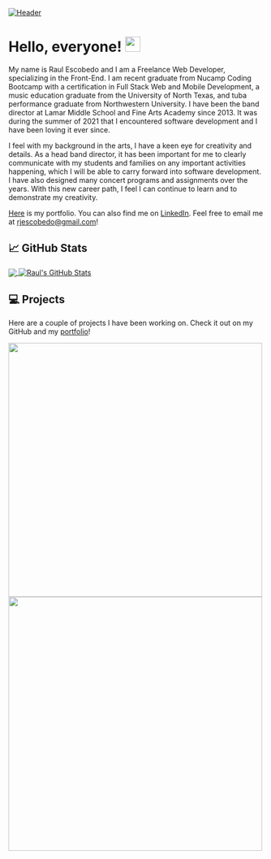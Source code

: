 [![Header](https://user-images.githubusercontent.com/88142181/156945868-b292e553-71cd-4990-9121-e1e824d720e0.jpeg "Header")](https://raulescobedo-portfolio.netlify.app/)



# Hello, everyone! <img src="https://raw.githubusercontent.com/MartinHeinz/MartinHeinz/master/wave.gif" width="30px">

My name is Raul Escobedo and I am a Freelance Web Developer, specializing in the Front-End. I am recent graduate from Nucamp Coding Bootcamp with a certification in Full Stack Web and Mobile Development, a music education graduate from the University of North Texas, and tuba performance graduate from Northwestern University. I have been the band director at Lamar Middle School and Fine Arts Academy since 2013. It was during the summer of 2021 that I encountered software development and I have been loving it ever since. 

I feel with my background in the arts, I have a keen eye for creativity and details. As a head band director, it has been important for me to clearly communicate with my students and families on any important activities happening, which I will be able to carry forward into software development. I have also designed many concert programs and assignments over the years. With this new career path, I feel I can continue to learn and to demonstrate my creativity.

<a href="https://raulescobedo-portfolio.netlify.app/" target="_blank">Here</a> is my portfolio. You can also find me on [LinkedIn](https://www.linkedin.com/in/raul-escobedo-8aa7a522/). Feel free to email me at <a href="mailto:rjescobedo@gmail.com">rjescobedo@gmail.com</a>!

## &#x1f4c8; GitHub Stats

<a href="https://github.com/rjescobedo" target="_blank">
  <img align="center" src="https://github-readme-stats.vercel.app/api/top-langs/?username=rjescobedo&hide=pug&title_color=ffffff&text_color=c9cacc&line_height=27&icon_color=2bbc8a&bg_color=1d1f21" />
 </a>
 <a href="https://github.com/rjescobedo"  target="_blank">
  <img align="center" src="https://github-readme-stats.vercel.app/api?username=rjescobedo&show_icons=true&line_height=27&count_private=true&title_color=ffffff&text_color=c9cacc&icon_color=2bbc8a&bg_color=1d1f21" alt="Raul's GitHub Stats" />
  </a>


## &#x1F4BB; Projects

Here are a couple of projects I have been working on. Check it out on my GitHub and my <a href="https://raulescobedo-portfolio.netlify.app/" target="_blank">portfolio</a>!

<a href="https://github.com/rjescobedo/thetrainer">
  <img src="https://user-images.githubusercontent.com/88142181/156946246-e6e54268-2100-499c-8508-e951dccb35f8.png" height="500"/>
</a>
<a href="https://github.com/pgartrell/okb">
<img src="https://user-images.githubusercontent.com/88142181/156960492-9ea15f19-12d5-43c1-989d-1bfbe7f4a482.png" height="500"/>
</a>
